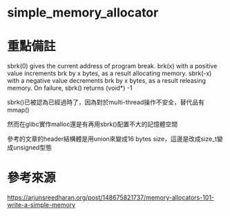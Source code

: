 # simple_memory_allocator

# 重點備註
sbrk(0) gives the current address of program break.
brk(x) with a positive value increments brk by x bytes, as a result allocating memory.
sbrk(-x) with a negative value decrements brk by x bytes, as a result releasing memory.
On failure, sbrk() returns (void*) -1

sbrk()已被認為已經過時了，因為對於multi-thread操作不安全，替代品有mmap()

然而在glibc實作malloc還是有再用sbrk()配置不大的記憶體空間

參考的文章的header結構體是用union來變成16 bytes size，這邊是改成size_t變成unsigned型態


# 參考來源
https://arjunsreedharan.org/post/148675821737/memory-allocators-101-write-a-simple-memory
